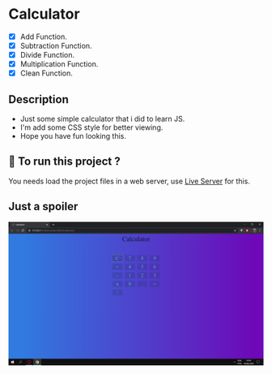 # Calculator

- [x] Add Function.
- [x] Subtraction Function.
- [x] Divide Function.
- [x] Multiplication Function.
- [x] Clean Function.

## Description
- Just some simple calculator that i did to learn JS.
- I'm add some CSS style for better viewing.
- Hope you have fun looking this.

## :runner: To run this project ?

You needs load the project files in a web server, use [Live Server](https://marketplace.visualstudio.com/items?itemName=ritwickdey.LiveServer) for this.

## Just a spoiler

![Just a Spoiler](assets/img/spoiler.png)